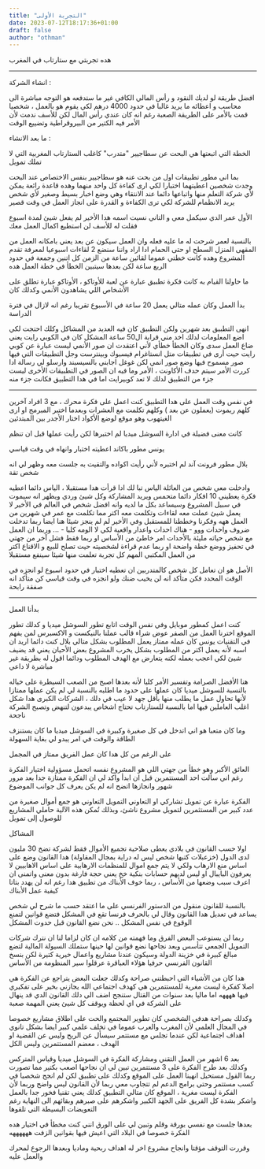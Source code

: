 ```yaml
---
title: "التجربة الأولى"
date: 2023-07-12T18:17:36+01:00
draft: false
author: "othman"
---
```


هده تجربتي مع ستارتاب في المغرب

---

انشاء الشركة :

افضل طريقة لو لديك النقود و رأس المالي الكافي غير ما ستدفعه هو التوجه مباشرة الى محاسب و اعطائه ما يريد غالبا في حدود 4000 درهم لكي يقوم هو بالعمل ، شخصيا قمت بالأمر على الطريقة الصعبة رغم انه كان عندي رأس المال لكن للأسف ندمت لأن الأمر فيه الكتير من البيروقراطية وتضييع الوقت

ما بعد الانشاء :

الخطة التي اتبعتها هي البحت عن سطاجيير "متدرب" كاغلب الستارتاب المغربية التي لا تملك تمويل

بما اني مطور تطبيقات اول من بحت عنه هو سطاجيير بنفس الاختصاص عند البحت وجدت شخصين
اعطيتهما اختبارا لكي ارى كفاءة كل واحد منهما وهده قاعدة رائعة يمكن لأي شركة التعلم منها واتباعها دائما عند الانتقاء
وهي وضع اخبار بسيط وصغير لأي شخص يريد الانظمام للشركة لكي ترى الكفاءة و القدرة على انجاز العمل في وقت قصير

الأول عمر الدي سيكمل معي و التاني نسيت اسمه هدا الأخير لم يفعل شيئ لمدة اسبوع فقلت له للأسف لن استطيع اكمال العمل معك

بالنسبة لعمر شرحت له ما عليه فعله وان العمل سيكون عن بعد يعني بامكانه العمل من المقهى المنزل السطح او حتى الحمام ادا اراد واننا سنضع 2 لقاءات اسبوعيا لمعرفة تقدم المشروع وهده كانت خطتي عموما لقائين ساعة من الزمن كل اتنين وجمعة في حدود الربع ساعة لكن بعدها سيتبين الخطأ في خطة العمل هده

ما حاولنا القيام به كانت فكرة تطبيق عبارة عن لعبة للأوتاكو ، الأوتاكو عبارة تطلق على الأشخاص اللي يشاهدون الأنمي وكدلك كان

بدأ العمل وكان عمله متالي يعمل 20 ساعة في الأسبوع تقريبا رغم انه لازال في فترة الدراسة

انهى التطبيق بعد شهرين ولكن التطبيق كان فيه العديد من المشاكل وكلك احتجت لكي اضع المعلومات لدلك اخد مني قرابة ال50 ساعة
المشكل كان في الكوبي رايت يعني ضاع العمل سدى وكان الخطأ خطأي
لأني اعتقدت ان صور الأنمي ليست عبارة عن كوبي رايت حيت أرى في تطبيقات متل انستاغرام
فيسبوك وبينترست وجل التطبيقات التي فيها صور مسموح فيها وضع صور انمي لكن غوغل اجابني بالسيسبند وارسلو لي رسالة ادا
كررت الأمر سيتم حدف الأكاونت ، الأمر وما فيه ان الصور في التطبيقات الأخرى ليست جزء من التطبيق لدلك لا تعد كوبيرايت
اما في هدا التطبيق فكانت جزء منه

---

في نفس وقت العمل على هدا التطبيق كنت اعمل على فكرة محرك ، مع 3 افراد آخرين كلهم ريموت (يعملون عن بعد ) وكلهم
تكلمت مع العشرات وبعدما اختبر المبرمج او ارى الغيتهوب وهو موقع لوضع الأكواد اختار الأجدر بين المبتدئين

كانت معنى فضيلة في ادارة السوشل ميديا لم اختبرها لكن رأيت عملها قبل ان تنظم

يونس مطور باكاند اعطيته اختبار وانهاه في وقت قياسي

بلال مطور فرونت آند لم اختبره لأني رأيت اكواده والتقيت به جلست معه وظهر لي انه شخص تقة

وادخلت معي شخص من العائلة الياس تبا لك ادا قرأت هدا مستقبلا ، الياس دائما اعطيه فكرة يعطيني 10 افكار دائما متحمس ويريد المشاركة وكل شيئ وردي ويظهر انه سيموت في سبيل المشروع وسيساعد بكل ما لديه وانه افضل شخص في العالم في الأخير لا يعمل شيئ
عملت معه لقاءات وتكلمت معه اكتر مما تكلمت مع عمر في شهرين من العمل ههه وفكرنا وخططنا للمستقبل وفي الأخير لم لم ينجز شيئا
هنا ايضا ربما تدخلت ضروف واحدات ووو - هناك احدات واعدار واقعية لكي لا الومه كليا - ... وربما ان العمل مع شخص حياته مليئة بالأحدات امر خاطئ من الأساس او ربما فقط فشل آخر من جهتي في تحفيز ووضع خطة واضحة او ربما عدم قراءة لشخصيته حيت تصلح للبيع و الاقناع اكتر من العمل المكتبي
المهم كل تجربة تعلمت منها شيئا سينفع مستقبلا

الأصل هو ان تعامل كل شخص كالمتدربين ان تعطيه اختبار في حدود اسبوع لو انجزه في الوقت المحدد فكن متأكد انه لن يخيب ضنك
ولو انجزه في وقت قياسي كن متأكد انه صفقة رابحة

---

بدأنا العمل

كنت اعمل كمطور موبايل وفي نفس الوقت اتابع تطور السوشل ميديا و كدلك تطور الموقع اخترنا العمل من الصفر عوض شراء قالب
عملنا بالنيكست و الاكسبرس لمن يفهم في التقنيات
يونس كان عمله ممتاز يعمل المطلوب بشكل متالي بلال كنت دائما اريد ان اسبه لأنه يعمل
اكتر من المطلوب بشكل يخرب المشروع بعض الأحيان يعني قد يضيف شيئ لكي اعجب بعمله لكنه يتعارض مع الهدف المطلوب ودائما اقول له بطريقة غير مباشرة لا داعي

هنا الأفضل الصرامة وتفسير الأمر كليا لأنه بعدها اصبح من الصعب السيطرة على خياله
بالنسبة للسوشل ميديا كان عملها على حدود ما اطلبه بالنسبة لي لم يكن عملها ممتازا لأنها تحاول عمل ما يطلب منها بأقل جهد
لا عيب في دلك ، الشركات الكبرى هدا شكل اغلب العاملين فيها اما بالنسبة للستارتاب تحتاج اشخاص يبدعون لتنهض وتصبح الشركة ناجحة

وما كان متعبا هو اني اتدخل في كل صغيرة وكبيرة في السوشل ميديا ما كان يستنزف الطاقة والوقت في امر يبدو لي بغاية السهولة

على الرغم من كل هدا كان عمل الفريق ممتاز في المجمل

العائق الأكبر وهو خطأ من جهتي اللي هو المشروع نفسه اتحمل مسؤولية اختيار الفكرة رغم اني سألت احد المستتمرين قبل ان ابدأ واكد لي ان الفكرة ممتازة جدا بعد مرور شهور وانجازها اتضح انه لم يكن يعرف كل جوانب الموضوع

الفكرة عبارة عن تمويل تشاركي او التعاوني
التمويل التعاوني هو جمع أموال صغيرة من عدد كبير من المستثمرين لتمويل مشروع ناشئ، وبذلك تُمكن هذه الآلية حاملي المشاريع للوصول إلى تمويل

المشاكل

اولا حسب القانون في بلادي يعطى صلاحية تجميع الأموال فقط لشركة تضخ 30 مليون لدى الدول (خزعبلات كتبها شخص ليس له دراية بمجال المقاولة)
هدا القانون وضع على اساس منع الارهاب ولكي لا يتم جمع اموال للمنظمات الارهابية على اساس الاهابيين لا يعرفون البايبال او ليس لديهم حسابات بنكية خخ يعني حجة فارغة بدون معنى واتمنى ان اعرف سبب وضعها من الأساس ، ربما خوف الأبناك من تطبيق هدا رغم انه لن يهدد بتاتا كيفية عمل الأبناك

بالنسبة للقانون منقول من الدستور الفرنسي على ما اعتقد حسب ما شرح لي شخص يساعد في تعديل هدا القانون وقال لي بالحرف فرنسا تقع في المشكل
فتضع قوانين لتمنع الوقوع في نفس المشكل .. نحن نضع القانون قبل حدوت المشكل

ربما لن يستوعب البعض الفرق وما فهمته من كلامه ان كان لزاما لنا ان نترك شركات التمويل الجمعي تتأسس وبعد نجاحها نضع قوانين لها
حينها ستملك السيولة المالية لتضع مبالغ كبيرة في خزينة الدولة وسيكون عندنا مشاريع واعمال خيرية كتيرة لكن بنسخ القانون الفرنسي حرفيا
هؤلاء العباقرة عرقلوا سير المنظومة من الأساس

هدا كان من الأشياء التي احبطتني صراحة وكدلك جعلت البعض يتراجع عن الفكرة
هي اصلا كفكرة ليست مغرية للمستتمرين هي كهدف اجتماعي الله يجازني بخير على تفكيري فيها ههههه اما ماليا بعد سنوات من القتال ستنجح
اضف الى دلك القانون الدي قد ينهال على الشركة في اي لحظة ويوقف كل شيئ يعني المهمة صعبة

وكدلك بصراحة هدفي الشخصي كان تطوير المجتمع والحت على اطلاق مشاريع خصوصا في المجال العلمي لأن المغرب والعرب عموما في تخلف علمي كبير
ايضا بشكل تانوي اهداف اجتماعية لكن عندما تجلس مع مستتمر
سيسأل عن الربح وليس عن القضية او الهدف ، معضم المستتمرين وليس الكل

بعد 6 اشهر من العمل التقني ومشاركة الفكرة في السوشل ميديا وقياس المتركس
وكدلك بعد طرح الفكرة على 3 مستتمرين تبين لي ان نجاحها اصعب بكتير مما تصورت ربما القول مستحيل
انهينا العمل على الموقع وكدلك على تطبيق لكن لم انجح شخصيا في كسب مستتمر وحتى برامج الدعم لم تتجاوب معي
ربما لأن القانون ليس واضح وربما لأن الفكرة ليست مغرية ، الموقع كان متالي التطبيق كدلك يعني تقنيا فخور جدا بالعمل
واشكر بشدة كل الفريق على الجهد الكبير واشكرهم على صبرهم وبقائهم الى النهاية رغم التعويضات البسيطة التي تلقوها

بعدها جلست مع نفسي بورقة وقلم وتبين لي على الورق انني كنت مخطأ في اختيار هده الفكرة خصوصا في البلاد التي اعيش فيها بقوانين الزفت ههههههه

وقررت التوقف مؤقتا وانجاح مشروع اخر له اهداف ربحية وماديا وبعدها الرجوع لمحرك والعمل عليه
